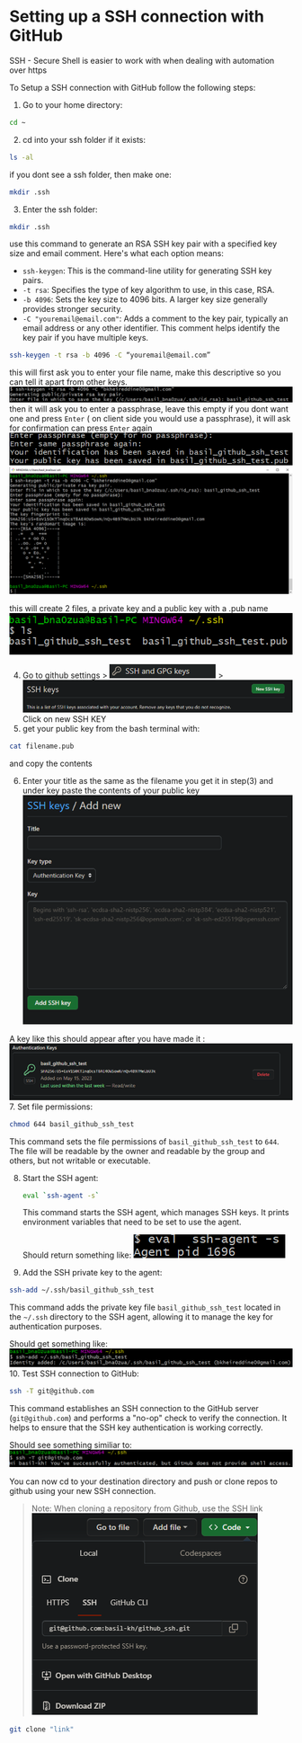 # Setting up a SSH connection with GitHub
SSH - Secure Shell is easier to work with when dealing with automation over https

To Setup a SSH connection with GitHub follow the following steps:

1. Go to your home directory:
```bash
cd ~
```
2. cd into your ssh folder if it exists:
```bash
ls -al
```
if you dont see a ssh folder, then make one: 

```bash
mkdir .ssh
```
3. Enter the ssh folder:

```bash
mkdir .ssh
```
use this command to generate an RSA SSH key pair with a specified key size and email comment. Here's what each option means:

- `ssh-keygen`: This is the command-line utility for generating SSH key pairs.
- `-t rsa`: Specifies the type of key algorithm to use, in this case, RSA.
- `-b 4096`: Sets the key size to 4096 bits. A larger key size generally provides stronger security.
- `-C "youremail@email.com"`: Adds a comment to the key pair, typically an email address or any other identifier. This comment helps identify the key pair if you have multiple keys.
  
```bash
ssh-keygen -t rsa -b 4096 -C “youremail@email.com”
```
this will first ask you to enter your file name, make this descriptive so you can tell it apart from other keys.
![Alt text](imgs/enter_name.png)
then it will ask you to enter a passphrase, leave this empty if you dont want one and press `Enter` ( on client side you would use a passphrase), it will ask for confirmation can press `Enter` again
![Alt text](imgs/enterpass.png)
![Alt text](imgs/makingsshkey.png)

this will create 2 files, a private key and a public key with a .pub name![Alt text](imgs/pubfile.png)

4. Go to github settings > ![Alt text](imgs/sshkeys.png) > ![Alt text](imgs/createssh.png) Click on new SSH KEY
5. get your public key from the bash terminal with:
```bash
cat filename.pub
```
and copy the contents

6. Enter your title as the same as the filename you get it in step(3) and under key paste the contents of your public key
![Alt text](imgs/githubsshnew.png)

A key like this should appear after you have made it :
![Alt text](imgs/authkey.png)
7. Set file permissions:

   ```bash
   chmod 644 basil_github_ssh_test
   ```

   This command sets the file permissions of `basil_github_ssh_test` to `644`. The file will be readable by the owner and readable by the group and others, but not writable or executable.

8. Start the SSH agent:

   ```bash
   eval `ssh-agent -s`
   ```

   This command starts the SSH agent, which manages SSH keys. It prints environment variables that need to be set to use the agent.
   
   Should return something like:
   ![Alt text](imgs/ssh-agentreturn.png)


9.  Add the SSH private key to the agent:

   ```bash
   ssh-add ~/.ssh/basil_github_ssh_test
   ```

   This command adds the private key file `basil_github_ssh_test` located in the `~/.ssh` directory to the SSH agent, allowing it to manage the key for authentication purposes.

   Should get something like:
![Alt text](imgs/identityadded.png)
10. Test SSH connection to GitHub:

   ```bash
   ssh -T git@github.com
   ```

   This command establishes an SSH connection to the GitHub server (`git@github.com`) and performs a "no-op" check to verify the connection. It helps to ensure that the SSH key authentication is working correctly.

Should see something similiar to: ![Alt text](imgs/success.png)

You can now cd to your destination directory and push or clone repos to github using your new SSH connection.

>Note: When cloning a repository from Github, use the SSH link![Alt text](imgs/clone.png)
```bash
git clone "link"
```